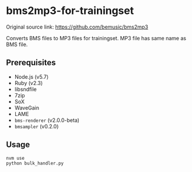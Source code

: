 # bms2mp3-for-trainingset

Original source link: https://github.com/bemusic/bms2mp3

Converts BMS files to MP3 files for trainingset.
MP3 file has same name as BMS file.

## Prerequisites

- Node.js (v5.7)
- Ruby (v2.3)
- libsndfile
- 7zip
- SoX
- WaveGain
- LAME
- `bms-renderer` (v2.0.0-beta)
- `bmsampler` (v0.2.0)


## Usage

```
nvm use
python bulk_handler.py
```
